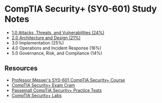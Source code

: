 # CompTIA Security+ (SY0-601) Study Notes
* [1.0 Attacks, Threats, and Vulnerabilities (24%)](https://github.com/dannyoussef/comptia-security-plus-study-notes/blob/main/threats-attacks-and-vulnerabilities.md)
* [2.0 Architecture and Design (21%)](https://github.com/dannyoussef/comptia-security-plus-study-notes/blob/main/architecture-and-design.md)
* 3.0 Implementation (25%)
* 4.0 Operations and Incident Response (16%)
* 5.0 Governance, Risk, and Compliance (14%)
## Resources
* [Professor Messer's SY0-601 CompTIA Security+ Course](https://www.professormesser.com/security-plus/sy0-601/sy0-601-video/sy0-601-comptia-security-plus-course/)
* [CompTIA Security+ Exam Cram](https://www.youtube.com/playlist?list=PL7XJSuT7Dq_VD3eHXQf3Ld2ceBSFCayns)
* [Passemall CompTIA Security+ Practice Tests](https://passemall.com/free-comptia-security-practice-test)
* [CompTIA Security+ Labs](https://www.101labs.net/comptia-security/)
